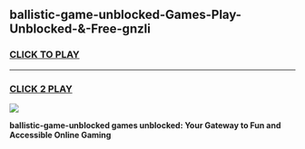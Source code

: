 
## ballistic-game-unblocked-Games-Play-Unblocked-&-Free-gnzli
<h3>
<a href="https://premium76.site?title=ballistic-game-unblocked&ref=24A">CLICK TO PLAY</a></h3>
<hr>

<h3>
<a href="https://premium76.site?title=ballistic-game-unblocked&ref=24A">CLICK 2 PLAY</a>
  
</h3>

<a href="https://premium76.site?title=ballistic-game-unblocked&ref=24A"><img src="https://clearcache.store/games.png"></a>


**ballistic-game-unblocked games unblocked: Your Gateway to Fun and Accessible Online Gaming**
